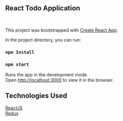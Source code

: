 ## React Todo Application
<br />

This project was bootstrapped with [Create React App](https://github.com/facebook/create-react-app).<br />

In the project directory, you can run:

### `npm Install`
### `npm start`

Runs the app in the development mode.<br />
Open [http://localhost:3000](http://localhost:3000) to view it in the browser.<br />

## Technologies Used

[ReactJS](https://reactjs.org/)<br />
[Redux](https://redux.js.org/)